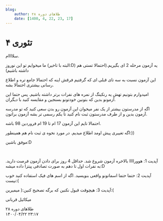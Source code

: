 ```yaml
---
blog:
    author: طلاهای دوره ۲۸
    date: [1400, 4, 22, 23, 17]
---
```

# تئوری ۴

<div class="cnt">
<p>سلاااام.</p>
<p>ما میخوایم تو این نوروز (البته با تاخیر:D) یه آزمون مرحله 2 ای بگیریم.(احتمالا تستی هم داشته باشیم)</p>
<p>این آزمون نسبت به سه تای قبلی ای که گرفتیم فرقش اینه که احتمالا جامع تره و اطلاع رسانی بیشتری احتمالا بشه.</p>
<p>امیدوارم بتونیم تهش یه رنکینگ از نمره های نفرات برتر داشته باشیم. پس حتما این آزمونو بدین که بتونین خودتونو بسنجین و مقایسه کنید با دیگران.</p>
<p>اگه از مدرستون بیشتر از یک نفر میخوان این آزمون رو بدن سعی کنید که تو مدرسه آزمون بدین و از طرف مدرستون ثبت نام کنید تا یکم رسمی تر بشه آزمون براتون.</p>
<p>احتمالا تایم این آزمون 17 ام تا 19 ام فروردین 98 باشه.</p>
<p>اگه تغییری پیش اومد اطلاع میدیم. در مورد نحوه ی ثبت نام هم همینطور:))</p>
<p>موفق باشین:D</p>
<p><br/></p>
<p>آپدیت 1: هووراااا بالاخره آزمون شروع شد. حداقل 4 روز برای دادن آزمون فرصت دارید. به نفرات اول تا دهم به صورت تصادفی پیتزا داده میشه:D</p>
<p>آپدیت 2: حتما حتما اسماتونو واقعی بنویسید. اگه از اسم های فیک استفاده کنید خوب نیست:(</p>
<p>آپدیت 3: هیچوقت قبول نکنین که برگه تصحیح کنین:( میمیرین:(</p>
<p>میکائیل قربانی</p>
</div>

<div class="blog-info">
    <div class="blog-author">طلاهای دوره ۲۸</div>
    <div class="blog-date">۱۴۰۰/۰۴/۲۲ ۲۳:۱۷</div>
</div>

